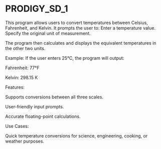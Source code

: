 # PRODIGY_SD_1
This program allows users to convert temperatures between Celsius, Fahrenheit, and Kelvin.
It prompts the user to:
Enter a temperature value.
Specify the original unit of measurement.

The program then calculates and displays the equivalent temperatures in the other two units.

Example:
If the user enters 25°C, the program will output:

Fahrenheit: 77°F

Kelvin: 298.15 K

Features:

Supports conversions between all three scales.

User-friendly input prompts.

Accurate floating-point calculations.

Use Cases:

Quick temperature conversions for science, engineering, cooking, or weather purposes.
